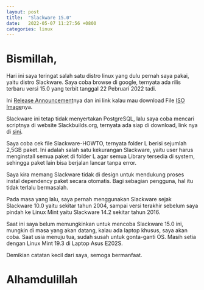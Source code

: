 ```yaml
---
layout: post
title:  "Slackware 15.0"
date:   2022-05-07 11:27:56 +0800
categories: linux
---
```


# Bismillah,

Hari ini saya teringat salah satu distro linux yang dulu pernah saya pakai, yaitu
distro Slackware. Saya coba browse di google, ternyata ada rilis terbaru versi 15.0
yang terbit tanggal 22 Pebruari 2022 tadi.

Ini [Release Announcement](http://www.slackware.com/announce/15.0.php)nya dan ini link kalau mau download File
[ISO Image](https://mirrors.slackware.com/slackware/slackware-iso/slackware64-15.0-iso/)nya.

Slackware ini tetap tidak menyertakan PostgreSQL, lalu saya coba mencari scriptnya di website
Slackbuilds.org, ternyata ada siap di download, link nya di 
[sini](https://slackbuilds.org/repository/15.0/system/postgresql/).

Saya coba cek file Slackware-HOWTO, ternyata folder L berisi sejumlah 2,5GB paket. Ini adalah
salah satu kekurangan Slackware, yaitu user harus menginstall semua paket di folder L agar
semua Library tersedia di system, sehingga paket lain bisa berjalan lancar tanpa error. 

Saya kira memang Slackware tidak di design untuk mendukung proses instal dependency paket secara otomatis.
Bagi sebagian pengguna, hal itu tidak terlalu bermasalah.

Pada masa yang lalu, saya pernah menggunakan Slackware sejak Slackware 10.0 yaitu sekitar tahun 2004, sampai
versi terakhir sebelum saya pindah ke Linux Mint yaitu Slackware 14.2 sekitar tahun 2016. 

Saat ini saya belum memungkinkan untuk mencoba Slackware 15.0 ini, mungkin di masa yang akan datang,
kalau ada laptop khusus, saya akan coba. Saat usia menuju tua, sudah susah untuk gonta-ganti OS. Masih setia dengan
Linux Mint 19.3 di Laptop Asus E202S.

Demikian catatan kecil dari saya, semoga bermanfaat.

# Alhamdulillah
